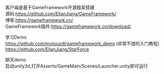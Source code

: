 客户端是基于GameFramework开源框架搭建  
源码:https://github.com/EllanJiang/GameFramework/  
博客:https://gameframework.cn/  
GameFramework插件:https://gameframework.cn/download/  

学习Demo  
https://github.com/mutouzdl/gameframework_demo (非常不错的入门教程)  
https://github.com/EllanJiang/StarForce  

聊天demo  
启动unity3d,打开Asserts/GameMain/Scenes/Launcher.unity即可运行  